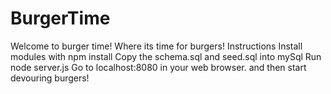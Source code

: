 # BurgerTime

Welcome to burger time! Where its time for burgers!
Instructions
Install modules with npm install
Copy the schema.sql and seed.sql into mySql
Run node server.js
Go to localhost:8080 in your web browser.
and then start devouring burgers!

